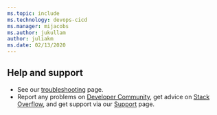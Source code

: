 ```yaml
---
ms.topic: include
ms.technology: devops-cicd
ms.manager: mijacobs
ms.author: jukullam
author: juliakm
ms.date: 02/13/2020
---
```


## Help and support

* See our [troubleshooting](../troubleshooting.md) page.
* Report any problems on [Developer Community](https://developercommunity.visualstudio.com/),
  get advice on [Stack Overflow](https://stackoverflow.com/questions/tagged/vs-team-services),
  and get support via our [Support](https://azure.microsoft.com/support/devops/) page.

